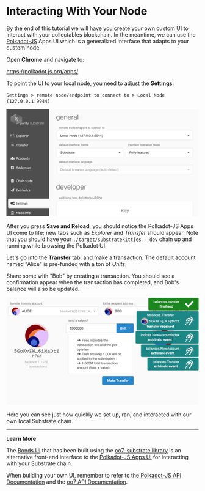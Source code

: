 Interacting With Your Node
===

By the end of this tutorial we will have you create your own custom UI to interact with your collectables blockchain. In the meantime, we can use the [Polkadot-JS](https://polkadot.js.org) Apps UI which is a generalized interface that adapts to your custom node.

Open **Chrome** and navigate to:

https://polkadot.js.org/apps/

To point the UI to your local node, you need to adjust the **Settings**:

```
Settings > remote node/endpoint to connect to > Local Node (127.0.0.1:9944)
```

![An image of the settings in Polkadot-JS Apps UI](./assets/polkadot-js-settings.png)

After you press **Save and Reload**, you should notice the Polkadot-JS Apps UI come to life; new tabs such as *Explorer* and *Transfer* should appear.
Note that you should have your `./target/substratekitties --dev` chain up and running while browsing the Polkadot UI.

Let's go into the **Transfer** tab, and make a transaction. The default account named "Alice" is pre-funded with a ton of *Units*.

Share some with "Bob" by creating a transaction. You should see a confirmation appear when the transaction has completed, and Bob's balance will also be updated.

![First Transfer in Polkadot-JS Apps UI](./assets/first-transfer.png)

Here you can see just how quickly we set up, ran, and interacted with our own local Substrate chain.

---
**Learn More**

The [Bonds UI](https://github.com/paritytech/substrate-ui) that has been built using the [oo7-substrate library](https://github.com/paritytech/oo7/tree/master/packages/oo7-substrate) is an alternative front-end interface to the [Polkadot-JS Apps UI](https://github.com/polkadot-js/apps) for interacting with your Substrate chain.

When building your own UI, remember to refer to the [Polkadot-JS API Documentation](https://github.com/polkadot-js/api) and the [oo7 API Documentation](https://tomusdrw.github.io/oo7/).
